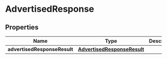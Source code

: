 # AdvertisedResponse

## Properties
Name | Type | Description | Notes
------------ | ------------- | ------------- | -------------
**advertisedResponseResult** | [**AdvertisedResponseResult**](AdvertisedResponseResult.md) |  |  [optional]
